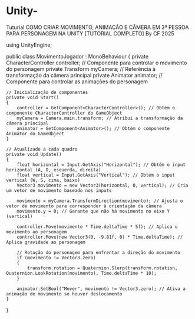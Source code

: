 # Unity-
Tuturial
COMO CRIAR MOVIMENTO, ANIMAÇÃO E CÂMERA EM 3ª PESSOA 
PARA PERSONAGEM NA UNITY [TUTORIAL COMPLETO] 
By CF 2025




 using UnityEngine;

public class MovimentoJogador : MonoBehaviour
{
    private CharacterController controller; // Componente para controlar o movimento do personagem
    private Transform myCamera; // Referência à transformação da câmera principal
    private Animator animator; // Componente para controlar as animações do personagem

    // Inicialização de componentes
    private void Start()
    {
        controller = GetComponent<CharacterController>(); // Obtém o componente CharacterController do GameObject
        myCamera = Camera.main.transform; // Atribui a transformação da câmera principal
        animator = GetComponent<Animator>(); // Obtém o componente Animator do GameObject
    }

    // Atualizado a cada quadro
    private void Update()
    {
        float horizontal = Input.GetAxis("Horizontal"); // Obtém o input horizontal (A, D, esquerda, direita)
        float vertical = Input.GetAxis("Vertical"); // Obtém o input vertical (W, S, cima, baixo)
        Vector3 movimento = new Vector3(horizontal, 0, vertical); // Cria um vetor de movimento baseado nos inputs

        movimento = myCamera.TransformDirection(movimento); // Ajusta o vetor de movimento para corresponder à orientação da câmera
        movimento.y = 0; // Garante que não há movimento no eixo Y (vertical)

        controller.Move(movimento * Time.deltaTime * 5f); // Aplica o movimento ao personagem
        controller.Move(new Vector3(0, -9.81f, 0) * Time.deltaTime); // Aplica gravidade ao personagem

        // Rotação do personagem para enfrentar a direção do movimento
        if (movimento != Vector3.zero)
        {
            transform.rotation = Quaternion.Slerp(transform.rotation, Quaternion.LookRotation(movimento), Time.deltaTime * 10);
        }

        animator.SetBool("Mover", movimento != Vector3.zero); // Ativa a animação de movimento se houver deslocamento
    }
}
